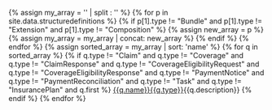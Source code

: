{% assign my_array = '' | split : '' %}
{% for p in site.data.structuredefinitions %}
	{% if p[1].type != "Bundle" and p[1].type != "Extension" and p[1].type != "Composition" %}
		{% assign new_array = p %}
		{% assign my_array = my_array | concat: new_array %}
	{% endif %}
{% endfor %}
{% assign sorted_array = my_array | sort: 'name' %}
{% for q in sorted_array %}
	{% if q.type != "Claim" and q.type != "Coverage" and q.type != "ClaimResponse" and q.type != "CoverageEligibilityRequest" and q.type != "CoverageEligibilityResponse" and q.type != "PaymentNotice" and q.type != "PaymentReconciliation" and q.type != "Task" and q.type != "InsurancePlan" and q.first %}
	<tr><td><a href="{{q.path}}">{{q.name}}</a></td><td><a href="{{q.basepath}}">{{q.type}}</a></td><td>{{q.description}}</td></tr>
	{% endif %}
{% endfor %}